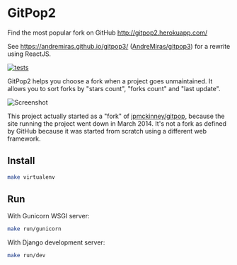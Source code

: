 # GitPop2

Find the most popular fork on GitHub <http://gitpop2.herokuapp.com/>

See <https://andremiras.github.io/gitpop3/> ([AndreMiras/gitpop3](https://github.com/AndreMiras/gitpop3)) for a rewrite using ReactJS.

[![tests](https://github.com/AndreMiras/gitpop2/workflows/tests/badge.svg)](https://github.com/AndreMiras/gitpop2/actions?query=workflow%3Atests)

GitPop2 helps you choose a fork when a project goes unmaintained. It allows you to sort forks by "stars count", "forks count" and "last update".

![Screenshot](https://raw.github.com/AndreMiras/gitpop2/master/docs/screenshot.png)

This project actually started as a "fork" of [jpmckinney/gitpop](https://github.com/jpmckinney/gitpop), because the site running the project went down in March 2014.
It's not a fork as defined by GitHub because it was started from scratch using a different web framework.

## Install
```sh
make virtualenv
```

## Run
With Gunicorn WSGI server:
```sh
make run/gunicorn
```
With Django development server:
```sh
make run/dev
```
